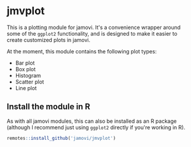 # jmvplot

This is a plotting module for jamovi. It's a convenience wrapper around some of the `ggplot2` 
functionality, and is designed to make it easier to create customized plots in jamovi.

At the moment, this module contains the following plot types:

- Bar plot
- Box plot
- Histogram
- Scatter plot
- Line plot

## Install the module in R

As with all jamovi modules, this can also be installed as an R package (although I recommend just
using `ggplot2` directly if you're working in R).

```R
remotes::install_github('jamovi/jmvplot')
```
